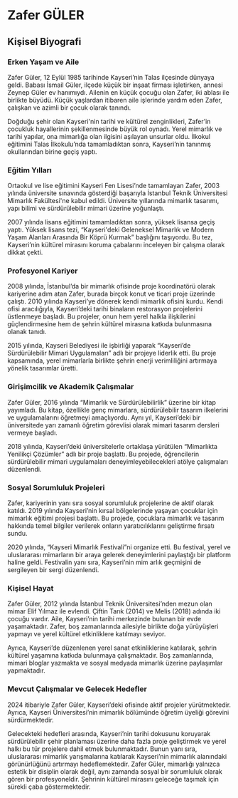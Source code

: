 # Zafer GÜLER

## Kişisel Biyografi

### Erken Yaşam ve Aile

Zafer Güler, 12 Eylül 1985 tarihinde Kayseri’nin Talas ilçesinde dünyaya geldi. Babası İsmail Güler, ilçede küçük bir inşaat firması işletirken, annesi Zeynep Güler ev hanımıydı. Ailenin en küçük çocuğu olan Zafer, iki ablası ile birlikte büyüdü. Küçük yaşlardan itibaren aile işlerinde yardım eden Zafer, çalışkan ve azimli bir çocuk olarak tanındı. 

Doğduğu şehir olan Kayseri'nin tarihi ve kültürel zenginlikleri, Zafer’in çocukluk hayallerinin şekillenmesinde büyük rol oynadı. Yerel mimarlık ve tarihi yapılar, ona mimarlığa olan ilgisini aşılayan unsurlar oldu. İlkokul eğitimini Talas İlkokulu’nda tamamladıktan sonra, Kayseri’nin tanınmış okullarından birine geçiş yaptı.

### Eğitim Yılları

Ortaokul ve lise eğitimini Kayseri Fen Lisesi’nde tamamlayan Zafer, 2003 yılında üniversite sınavında gösterdiği başarıyla İstanbul Teknik Üniversitesi Mimarlık Fakültesi'ne kabul edildi. Üniversite yıllarında mimarlık tasarımı, yapı bilimi ve sürdürülebilir mimari üzerine yoğunlaştı. 

2007 yılında lisans eğitimini tamamladıktan sonra, yüksek lisansa geçiş yaptı. Yüksek lisans tezi, “Kayseri'deki Geleneksel Mimarlık ve Modern Yaşam Alanları Arasında Bir Köprü Kurmak” başlığını taşıyordu. Bu tez, Kayseri’nin kültürel mirasını koruma çabalarını inceleyen bir çalışma olarak dikkat çekti.

### Profesyonel Kariyer

2008 yılında, İstanbul’da bir mimarlık ofisinde proje koordinatörü olarak kariyerine adım atan Zafer, burada birçok konut ve ticari proje üzerinde çalıştı. 2010 yılında Kayseri’ye dönerek kendi mimarlık ofisini kurdu. Kendi ofisi aracılığıyla, Kayseri’deki tarihi binaların restorasyon projelerini üstlenmeye başladı. Bu projeler, onun hem yerel halkla ilişkilerini güçlendirmesine hem de şehrin kültürel mirasına katkıda bulunmasına olanak tanıdı.

2015 yılında, Kayseri Belediyesi ile işbirliği yaparak “Kayseri’de Sürdürülebilir Mimari Uygulamaları” adlı bir projeye liderlik etti. Bu proje kapsamında, yerel mimarlarla birlikte şehrin enerji verimliliğini artırmaya yönelik tasarımlar üretti.

### Girişimcilik ve Akademik Çalışmalar

Zafer Güler, 2016 yılında “Mimarlık ve Sürdürülebilirlik” üzerine bir kitap yayımladı. Bu kitap, özellikle genç mimarlara, sürdürülebilir tasarım ilkelerini ve uygulamalarını öğretmeyi amaçlıyordu. Aynı yıl, Kayseri’deki bir üniversitede yarı zamanlı öğretim görevlisi olarak mimari tasarım dersleri vermeye başladı.

2018 yılında, Kayseri’deki üniversitelerle ortaklaşa yürütülen “Mimarlıkta Yenilikçi Çözümler” adlı bir proje başlattı. Bu projede, öğrencilerin sürdürülebilir mimari uygulamaları deneyimleyebilecekleri atölye çalışmaları düzenlendi. 

### Sosyal Sorumluluk Projeleri

Zafer, kariyerinin yanı sıra sosyal sorumluluk projelerine de aktif olarak katıldı. 2019 yılında Kayseri’nin kırsal bölgelerinde yaşayan çocuklar için mimarlık eğitimi projesi başlattı. Bu projede, çocuklara mimarlık ve tasarım hakkında temel bilgiler verilerek onların yaratıcılıklarını geliştirme fırsatı sundu.

2020 yılında, “Kayseri Mimarlık Festivali”ni organize etti. Bu festival, yerel ve uluslararası mimarların bir araya gelerek deneyimlerini paylaştığı bir platform haline geldi. Festivalin yanı sıra, Kayseri’nin mim arlık geçmişini de sergileyen bir sergi düzenlendi.

### Kişisel Hayat

Zafer Güler, 2012 yılında İstanbul Teknik Üniversitesi’nden mezun olan mimar Elif Yılmaz ile evlendi. Çiftin Tarık (2014) ve Melis (2018) adında iki çocuğu vardır. Aile, Kayseri’nin tarihi merkezinde bulunan bir evde yaşamaktadır. Zafer, boş zamanlarında ailesiyle birlikte doğa yürüyüşleri yapmayı ve yerel kültürel etkinliklere katılmayı seviyor.

Ayrıca, Kayseri’de düzenlenen yerel sanat etkinliklerine katılarak, şehrin kültürel yaşamına katkıda bulunmaya çalışmaktadır. Boş zamanlarında, mimari bloglar yazmakta ve sosyal medyada mimarlık üzerine paylaşımlar yapmaktadır.

### Mevcut Çalışmalar ve Gelecek Hedefler

2024 itibariyle Zafer Güler, Kayseri’deki ofisinde aktif projeler yürütmektedir. Ayrıca, Kayseri Üniversitesi’nin mimarlık bölümünde öğretim üyeliği görevini sürdürmektedir. 

Gelecekteki hedefleri arasında, Kayseri’nin tarihi dokusunu koruyarak sürdürülebilir şehir planlaması üzerine daha fazla proje geliştirmek ve yerel halkı bu tür projelere dahil etmek bulunmaktadır. Bunun yanı sıra, uluslararası mimarlık yarışmalarına katılarak Kayseri’nin mimarlık alanındaki görünürlüğünü artırmayı hedeflemektedir. Zafer Güler, mimarlığı yalnızca estetik bir disiplin olarak değil, aynı zamanda sosyal bir sorumluluk olarak gören bir profesyoneldir. Şehrinin kültürel mirasını geleceğe taşımak için sürekli çaba göstermektedir.